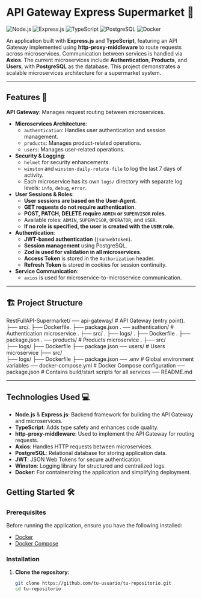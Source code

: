 # API Gateway Express Supermarket 🛒

![Node.js](https://img.shields.io/badge/Node.js-339933?logo=node.js&logoColor=white)
![Express.js](https://img.shields.io/badge/Express.js-000000?logo=express&logoColor=white)
![TypeScript](https://img.shields.io/badge/TypeScript-3178C6?logo=typescript&logoColor=white)
![PostgreSQL](https://img.shields.io/badge/PostgreSQL-316192?logo=postgresql&logoColor=white)
![Docker](https://img.shields.io/badge/Docker-2496ED?logo=docker&logoColor=white)

An application built with **Express.js** and **TypeScript**, featuring an API Gateway implemented using **http-proxy-middleware** to route requests across microservices. Communication between services is handled via **Axios**. The current microservices include **Authentication**, **Products**, and **Users**, with **PostgreSQL** as the database. This project demonstrates a scalable microservices architecture for a supermarket system.

---

## Features 🚀

**API Gateway**: Manages request routing between microservices.  
- **Microservices Architecture**:
  - `authentication`: Handles user authentication and session management.
  - `products`: Manages product-related operations.
  - `users`: Manages user-related operations.  
- **Security & Logging**:
  - `helmet` for security enhancements.  
  - `winston` and `winston-daily-rotate-file` to log the last 7 days of activity.  
  - Each microservice has its own `logs/` directory with separate log levels: `info`, `debug`, `error`.  
- **User Sessions & Roles**:
  - **User sessions are based on the User-Agent**.  
  - **GET requests do not require authentication**.  
  - **POST, PATCH, DELETE require `ADMIN` or `SUPERVISOR` roles**.  
  - Available roles: `ADMIN`, `SUPERVISOR`, `OPERATOR`, and `USER`.  
  - **If no role is specified, the user is created with the `USER` role**.  
- **Authentication**:
  - **JWT-based authentication** (`jsonwebtoken`).  
  - **Session management** using PostgreSQL.  
  - **Zod is used for validation in all microservices**.  
  - **Access Token** is stored in the `Authorization` header.  
  - **Refresh Token** is stored in cookies for session continuity.  
- **Service Communication**:
  - `axios` is used for microservice-to-microservice communication.  

---
## 🏗️ Project Structure 

RestFullAPI-Supermarket/
── api-gateway/ # API Gateway (entry point).
   ├── src/.
   ├── Dockerfile.
   ├── package.json .
── authentication/ # Authentication microservice .
   ├── src/ .
   ├── logs/ .
   ├── Dockerfile .
   ├── package.json .
── products/ # Products microservice .
   ├── src/  
   ├── logs/ 
   ├── Dockerfile 
   ├── package.json 
── users/ # Users microservice 
   ├── src/  
   ├── logs/ 
   ├── Dockerfile 
   ├── package.json 
── .env # Global environment variables 
── docker-compose.yml # Docker Compose configuration 
── package.json # Contains build/start scripts for all services 
── README.md

---
## Technologies Used 💻

- **Node.js** & **Express.js**: Backend framework for building the API Gateway and microservices.
- **TypeScript**: Adds type safety and enhances code quality.
- **http-proxy-middleware**: Used to implement the API Gateway for routing requests.
- **Axios**: Handles HTTP requests between microservices.
- **PostgreSQL**: Relational database for storing application data.
- **JWT**: JSON Web Tokens for secure authentication.
- **Winston**: Logging library for structured and centralized logs.
- **Docker**: For containerizing the application and simplifying deployment.

## Getting Started 🛠️

### Prerequisites

Before running the application, ensure you have the following installed:

- [Docker](https://www.docker.com/)
- [Docker Compose](https://docs.docker.com/compose/)

### Installation

1. **Clone the repository**:

   ```bash
   git clone https://github.com/tu-usuario/tu-repositorio.git
   cd tu-repositorio

